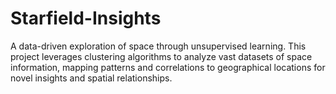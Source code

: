 # Starfield-Insights
A data-driven exploration of space through unsupervised learning. This project leverages clustering algorithms to analyze vast datasets of space information, mapping patterns and correlations to geographical locations for novel insights and spatial relationships.

